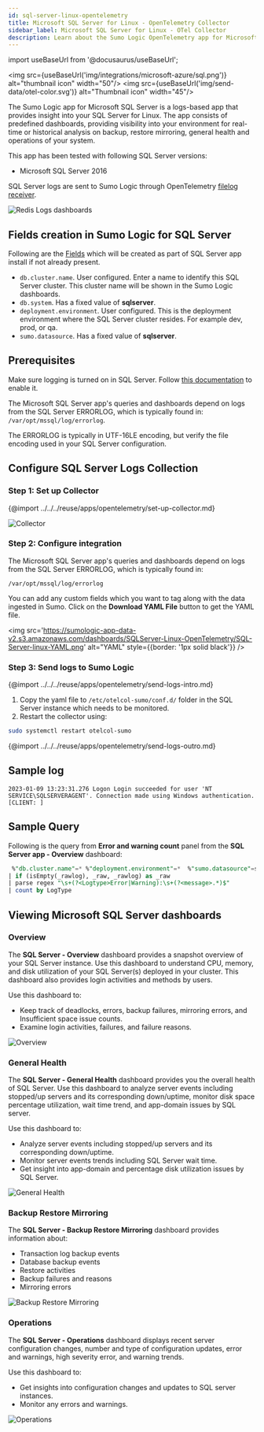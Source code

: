 ```yaml
---
id: sql-server-linux-opentelemetry
title: Microsoft SQL Server for Linux - OpenTelemetry Collector
sidebar_label: Microsoft SQL Server for Linux - OTel Collector
description: Learn about the Sumo Logic OpenTelemetry app for Microsoft SQL Server for Linux.
---
```


import useBaseUrl from '@docusaurus/useBaseUrl';

<img src={useBaseUrl('img/integrations/microsoft-azure/sql.png')} alt="thumbnail icon" width="50"/> <img src={useBaseUrl('img/send-data/otel-color.svg')} alt="Thumbnail icon" width="45"/>

The Sumo Logic app for Microsoft SQL Server is a logs-based app that provides insight into your SQL Server for Linux. The app consists of predefined dashboards, providing visibility into your environment for real-time or historical analysis on backup, restore mirroring, general health and operations of your system.

This app has been tested with following SQL Server versions:

- Microsoft SQL Server 2016

SQL Server logs are sent to Sumo Logic through OpenTelemetry [filelog receiver](https://github.com/open-telemetry/opentelemetry-collector-contrib/tree/main/receiver/filelogreceiver).

<img src='https://sumologic-app-data-v2.s3.amazonaws.com/dashboards/SQLServer-Linux-OpenTelemetry/SQL-Server-Schematics.png' alt="Redis Logs dashboards" />

## Fields creation in Sumo Logic for SQL Server

Following are the [Fields](https://help.sumologic.com/docs/manage/fields/) which will be created as part of SQL Server app install if not already present.

* `db.cluster.name`. User configured. Enter a name to identify this SQL Server cluster. This cluster name will be shown in the Sumo Logic dashboards.
* `db.system`. Has a fixed value of **sqlserver**.
* `deployment.environment`. User configured. This is the deployment environment where the SQL Server cluster resides. For example dev, prod, or qa.
* `sumo.datasource`. Has a fixed value of **sqlserver**.

## Prerequisites

Make sure logging is turned on in SQL Server. Follow [this documentation](https://docs.microsoft.com/en-us/sql/database-engine/configure-windows/scm-services-configure-sql-server-error-logs?view=sql-server-ver15) to enable it.

The Microsoft SQL Server app's queries and dashboards depend on logs from the SQL Server ERRORLOG, which is typically found in: `/var/opt/mssql/log/errorlog`.

The ERRORLOG is typically in UTF-16LE encoding, but verify the file encoding used in your SQL Server configuration.

## Configure SQL Server Logs Collection

### Step 1: Set up Collector

{@import ../../../reuse/apps/opentelemetry/set-up-collector.md}

<img src='https://sumologic-app-data-v2.s3.amazonaws.com/dashboards/SQLServer-OpenTelemetry/SQL-Server-Collector.png' alt="Collector" />

### Step 2: Configure integration

The Microsoft SQL Server app's queries and dashboards depend on logs from the SQL Server ERRORLOG, which is typically found in:

`/var/opt/mssql/log/errorlog`

You can add any custom fields which you want to tag along with the data ingested in Sumo. Click on the **Download YAML File** button to get the YAML file.

<img src='https://sumologic-app-data-v2.s3.amazonaws.com/dashboards/SQLServer-Linux-OpenTelemetry/SQL-Server-linux-YAML.png' alt="YAML" style={{border: '1px solid black'}} />

### Step 3: Send logs to Sumo Logic

{@import ../../../reuse/apps/opentelemetry/send-logs-intro.md}

1. Copy the yaml file to `/etc/otelcol-sumo/conf.d/` folder in the SQL Server instance which needs to be monitored.
1. Restart the collector using:
  ```sh
  sudo systemctl restart otelcol-sumo
  ```

{@import ../../../reuse/apps/opentelemetry/send-logs-outro.md}

## Sample log

```
2023-01-09 13:23:31.276 Logon Login succeeded for user 'NT SERVICE\SQLSERVERAGENT'. Connection made using Windows authentication. [CLIENT: ]
```

## Sample Query

Following is the query from **Error and warning count** panel from the **SQL Server app - Overview** dashboard:

```sql
 %"db.cluster.name"=* %"deployment.environment"=*  %"sumo.datasource"=sqlserver ("Error:" or "Warning:") | json "log" as _rawlog nodrop 
| if (isEmpty(_rawlog), _raw, _rawlog) as _raw 
| parse regex "\s+(?<Logtype>Error|Warning):\s+(?<message>.*)$"
| count by LogType
```

## Viewing Microsoft SQL Server dashboards

### Overview

The **SQL Server - Overview** dashboard provides a snapshot overview of your SQL Server instance. Use this dashboard to understand CPU, memory, and disk utilization of your SQL Server(s) deployed in your cluster. This dashboard also provides login activities and methods by users.

Use this dashboard to:
-   Keep track of deadlocks, errors, backup failures, mirroring errors, and Insufficient space issue counts.
-   Examine login activities, failures, and failure reasons.

<img src='https://sumologic-app-data-v2.s3.amazonaws.com/dashboards/SQLServer-Linux-OpenTelemetry/SQL-Server-Overview.png' alt="Overview" />

### General Health

The **SQL Server - General Health** dashboard provides you the overall health of SQL Server. Use this dashboard to analyze server events including stopped/up servers and its corresponding down/uptime, monitor disk space percentage utilization, wait time trend, and app-domain issues by SQL server.

Use this dashboard to:

-   Analyze server events including stopped/up servers and its corresponding down/uptime.
-   Monitor server events trends including SQL Server wait time.
-   Get insight into app-domain and percentage disk utilization issues by SQL Server.

<img src='https://sumologic-app-data-v2.s3.amazonaws.com/dashboards/SQLServer-Linux-OpenTelemetry/SQL-Server-General-Health.png' alt="General Health" />

### Backup Restore Mirroring

The **SQL Server - Backup Restore Mirroring** dashboard provides information about:

-   Transaction log backup events
-   Database backup events
-   Restore activities
-   Backup failures and reasons
-   Mirroring errors

<img src='https://sumologic-app-data-v2.s3.amazonaws.com/dashboards/SQLServer-Linux-OpenTelemetry/SQL-Server-Backup-Restore-Mirroring.png' alt="Backup Restore Mirroring" />

### Operations

The **SQL Server - Operations** dashboard displays recent server configuration changes, number and type of configuration updates, error and warnings, high severity error, and warning trends.

Use this dashboard to:

-   Get insights into configuration changes and updates to SQL server instances.
-   Monitor any errors and warnings.

<img src='https://sumologic-app-data-v2.s3.amazonaws.com/dashboards/SQLServer-Linux-OpenTelemetry/SQL-Server-Operations.png' alt="Operations" />

